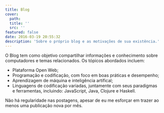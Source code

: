 ```yaml
---
title: Blog
cover:
  path:
  title: ''
  src: ''
featured: false
date: 2016-03-19 20:55:32
description: 'Sobre o próprio blog e as motivações de sua existência.'
---
```


O Blog tem como objetivo compartilhar informações e conhecimento sobre computadores e temas relacionados. Os tópicos abordados incluem:

* Plataforma Open Web;
* Programação e codificação, com foco em boas práticas e desempenho;
* Aprendizagem de máquina e inteligência artifical;
* Linguagens de codificação variadas, juntamente com seus paradigmas e ferramentas, incluindo: JavaScript, Java, Clojure e Haskell.

Não há regularidade nas postagens, apesar de eu me esforçar em trazer ao menos uma publicação nova por mês.
